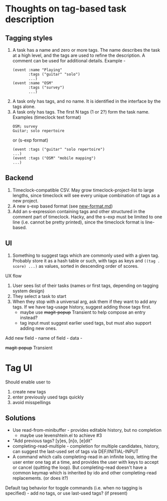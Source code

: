 # Thoughts on tag-based task description
## Tagging styles
1. A task has a name and zero or more tags. The name describes the task at a high level, and the tags are used to refine the description. A comment can be used for additional details.
   Example -
   ```
   (event :name "Playing"
          :tags ("guitar" "solo")
          ...)
   (event :name "OSM"
          :tags ("survey")
          ...)
    ```
2. A task only has tags, and no name. It is identified in the interface by the tags alone.
3. A task only has tags. The first N tags (1 or 2?) form the task name.
   Examples
   (timeclock text format)
   ```
   OSM; survey
   Guitar; solo repertoire
   ```
   or (s-exp format)
   ```
   (event :tags ("guitar" "solo repertoire")
   ...)
   (event :tags ("OSM" "mobile mapping")
   ...)
   ```
## Backend
1. Timeclock-compatible CSV. May grow timeclock-project-list to large lengths, since timeclock will see every unique combination of tags as a new project.
2. A new s-exp based format (see [new-format.md](new-format.md))
3. Add an s-expression containing tags and other structured in the comment part of timeclock. Hacky, and the s-exp must be limited to one line (i.e. cannot be pretty printed), since the timeclock format is line-based.

## UI
1. Something to suggest tags which are commonly used with a given tag. Probably store it as a hash table or such, with tags as keys and `((tag . score) ...)` as values, sorted in descending order of scores.

UX flow
1. User sees list of their tasks (names or first tags, depending on tagging system design)
2. They select a task to start
3. When they stop with a universal arg, ask them if they want to add any tags. If we have tag-usage history, suggest adding those tags first.
   * maybe use ~~magit-popup~~ Transient to help compose an entry instead?
   * tag input must suggest earlier used tags, but must also support adding new ones.

Add new field - name of field - data -

~~magit-popup~~ Transient

# Tag UI
Should enable user to
1. create new tags
2. enter previously used tags quickly
3. avoid misspellings

## Solutions
* Use read-from-minibuffer - provides editable history, but no completion
  * maybe use levenshtein.el to achieve #3
* "Add previous tags? [y]es, [n]o, [e]dit"
* completing-read-multiple - completion for multiple candidates, history, can suggest the last-used set of tags via DEF/INITIAL-INPUT
* A command which calls completing-read in an infinite loop, letting the user enter one tag at a time, and provides the user with keys to accept or cancel (quitting the loop). But completing-read doesn't have a common keymap which is inherited by ido and other completing-read replacements. (or does it?)

Default tag behavior for toggle commands (i.e. when no tagging is specified) - add no tags, or use last-used tags? (if present)
